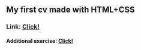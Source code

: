 ## My first cv made with HTML+CSS

### Link: [Click!](https://vladislav-based.github.io/CV_HTML-CSS/)
#### Additional exercise: [Click!](https://vladislav-based.github.io/CV_HTML-CSS/addexercise.html)
